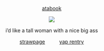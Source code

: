 <div align="center">
  
  [atabook](https://gojo.atabook.org/) 
 </div>

<p align="center"> <img src="https://files.catbox.moe/w96z4a.png" > </p> 

<div align="center">

$\text{i'd \ like \ a \ tall \ woman \ \ \  with \ a \ nice \ big \ ass}$ 
<div align="center">
  
  [strawpage](https://jujutsu.straw.page)  ‎ ‎ ‎ ‎ ‎ ‎ ‎ ‎ ‎ ‎[yap rentry](https://rentry.co/pussyeater69)
 </div>
